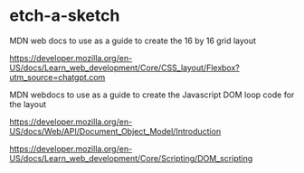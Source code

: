 # etch-a-sketch

MDN web docs to use as a guide to create the 16 by 16 grid layout

https://developer.mozilla.org/en-US/docs/Learn_web_development/Core/CSS_layout/Flexbox?utm_source=chatgpt.com

MDN webdocs to use as a guide to create the Javascript DOM loop code for the layout

https://developer.mozilla.org/en-US/docs/Web/API/Document_Object_Model/Introduction

https://developer.mozilla.org/en-US/docs/Learn_web_development/Core/Scripting/DOM_scripting